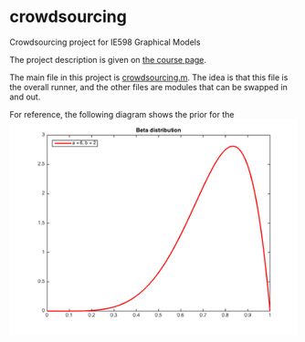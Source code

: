 # crowdsourcing
Crowdsourcing project for IE598 Graphical Models 

The project description is given on [the course page](http://web.engr.illinois.edu/~swoh/courses/IE598/hw/project2015.pdf). 

The main file in this project is [crowdsourcing.m](crowdsourcing.m). The idea is that this file is the 
overall runner, and the other files are modules that can be swapped in and out.

For reference, the following diagram shows the prior for the 
![Beta Distribution Priors](beta_prior.png)